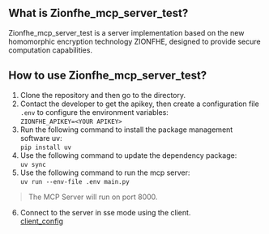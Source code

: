 ## What is Zionfhe_mcp_server_test?
Zionfhe_mcp_server_test is a server implementation based on the new homomorphic encryption technology ZIONFHE, designed to provide secure computation capabilities.
## How to use Zionfhe_mcp_server_test?
1. Clone the repository and then go to the directory.
2. Contact the developer to get the apikey, then create a configuration file ```.env``` to configure the environment variables:  
```ZIONFHE_APIKEY=<YOUR APIKEY>```
3. Run the following command to install the package management software uv:  
```pip install uv```
4. Use the following command to update the dependency package:  
```uv sync```
5. Use the following command to run the mcp server:  
```uv run --env-file .env main.py```  
> The MCP Server will run on port 8000.
6. Connect to the server in sse mode using the client.  
[client_config](https://gitlab.com/phantaverse-tech/ai-product/zionfhe_mcp_server/-/blob/dev/mcp_server/client_config.png?ref_type=heads)